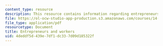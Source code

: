```yaml
---
content_type: resource
description: This resource contains information regarding entrepreneurs and workers.
file: https://ol-ocw-studio-app-production.s3.amazonaws.com/courses/14-73-the-challenge-of-world-poverty-spring-2011/4deddf5d439e7df1dc337d09d185322f_MIT14_73S11_Lec22_slides.pdf
file_type: application/pdf
resourcetype: Document
title: Entrepreneurs and workers
uid: 4deddf5d-439e-7df1-dc33-7d09d185322f
---
```

